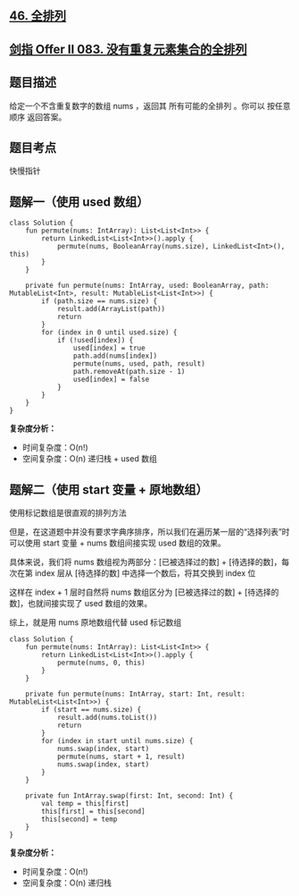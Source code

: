 ## [46. 全排列](https://leetcode.cn/problems/permutations/description/)
## [剑指 Offer II 083. 没有重复元素集合的全排列](https://leetcode.cn/problems/VvJkup/)

## 题目描述

给定一个不含重复数字的数组 nums ，返回其 所有可能的全排列 。你可以 按任意顺序 返回答案。

## 题目考点

快慢指针

## 题解一（使用 used 数组）
 
```
class Solution {
    fun permute(nums: IntArray): List<List<Int>> {
        return LinkedList<List<Int>>().apply {
            permute(nums, BooleanArray(nums.size), LinkedList<Int>(), this)
        }
    }

    private fun permute(nums: IntArray, used: BooleanArray, path: MutableList<Int>, result: MutableList<List<Int>>) {
        if (path.size == nums.size) {
            result.add(ArrayList(path))
            return
        }
        for (index in 0 until used.size) {
            if (!used[index]) {
                used[index] = true
                path.add(nums[index])
                permute(nums, used, path, result)
                path.removeAt(path.size - 1)
                used[index] = false
            }
        }
    }
}
```

**复杂度分析：**

- 时间复杂度：O(n!)
- 空间复杂度：O(n) 递归栈 + used 数组

## 题解二（使用 start 变量 + 原地数组）

使用标记数组是很直观的排列方法

但是，在这道题中并没有要求字典序排序，所以我们在遍历某一层的“选择列表”时可以使用 start 变量 + nums 数组间接实现 used 数组的效果。

具体来说，我们将 nums 数组视为两部分：[已被选择过的数] + [待选择的数]，每次在第 index 层从 [待选择的数] 中选择一个数后，将其交换到 index 位

这样在 index + 1 层时自然将 nums 数组区分为 [已被选择过的数] + [待选择的数]，也就间接实现了 used 数组的效果。

综上，就是用 nums 原地数组代替 used 标记数组

```
class Solution {
    fun permute(nums: IntArray): List<List<Int>> {
        return LinkedList<List<Int>>().apply {
            permute(nums, 0, this)
        }
    }

    private fun permute(nums: IntArray, start: Int, result: MutableList<List<Int>>) {
        if (start == nums.size) {
            result.add(nums.toList())
            return
        }
        for (index in start until nums.size) {
            nums.swap(index, start)
            permute(nums, start + 1, result)
            nums.swap(index, start)
        }
    }

    private fun IntArray.swap(first: Int, second: Int) {
        val temp = this[first]
        this[first] = this[second]
        this[second] = temp
    }
}
```

**复杂度分析：**

- 时间复杂度：O(n!)
- 空间复杂度：O(n) 递归栈
